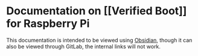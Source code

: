 # Documentation on [[Verified Boot]] for Raspberry Pi

This documentation is intended to be viewed using [Obsidian](https://obsidian.md/), though it can also be viewed through GitLab, the internal links will not work.
